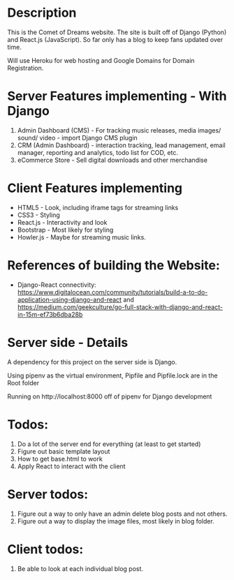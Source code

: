 # Description
This is the Comet of Dreams website.  The site is built off of Django (Python) and React.js (JavaScript).  So far only has a blog to keep fans updated over time.

Will use Heroku for web hosting and Google Domains for Domain Registration.

# Server Features implementing - With Django
1. Admin Dashboard (CMS) - For tracking music releases, media images/ sound/ video - import Django CMS plugin
2. CRM (Admin Dashboard) - interaction tracking, lead management, email manager, reporting and analytics, todo list for COD, etc.
3. eCommerce Store - Sell digital downloads and other merchandise

# Client Features implementing
- HTML5 - Look, including iframe tags for streaming links
- CSS3 - Styling
- React.js - Interactivity and look
- Bootstrap - Most likely for styling
- Howler.js - Maybe for streaming music links.

# References of building the Website:
- Django-React connectivity: https://www.digitalocean.com/community/tutorials/build-a-to-do-application-using-django-and-react and https://medium.com/geekculture/go-full-stack-with-django-and-react-in-15m-ef73b6dba28b

# Server side - Details
A dependency for this project on the server side is Django.

Using pipenv as the virtual environment, Pipfile and Pipfile.lock are in the Root folder

Running on http://localhost:8000 off of pipenv for Django development

# Todos:
1. Do a lot of the server end for everything (at least to get started)
2. Figure out basic template layout
3. How to get base.html to work
4. Apply React to interact with the client

# Server todos:
1. Figure out a way to only have an admin delete blog posts and not others.
2. Figure out a way to display the image files, most likely in blog folder.

# Client todos:
1. Be able to look at each individual blog post.

